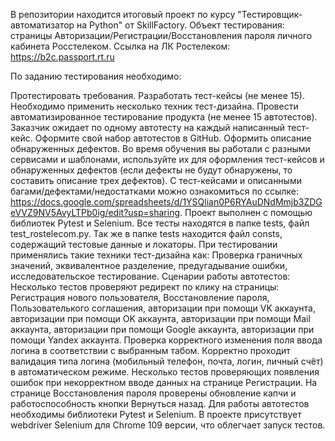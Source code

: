 В репозитории находится итоговый проект по курсу "Тестировщик-автоматизатор на Python" от SkillFactory. Объект тестирования: страницы Авторизации/Регистрации/Восстановления пароля личного кабинета Росстелеком. Ссылка на ЛК Ростелеком: https://b2c.passport.rt.ru

По заданию тестирования необходимо:

Протестировать требования.
Разработать тест-кейсы (не менее 15). Необходимо применить несколько техник тест-дизайна.
Провести автоматизированное тестирование продукта (не менее 15 автотестов). Заказчик ожидает по одному автотесту на каждый написанный тест-кейс. Оформите свой набор автотестов в GitHub.
Оформить описание обнаруженных дефектов. Во время обучения вы работали с разными сервисами и шаблонами, используйте их для оформления тест-кейсов и обнаруженных дефектов (если дефекты не будут обнаружены, то составить описание трех дефектов).
С тест-кейсами и описанными багами/дефектами/недостатками можно ознакомиться по ссылке: https://docs.google.com/spreadsheets/d/1YSQlian0P6RYAuDNdMmjb3ZDGeVVZ9NV5AvyLTPb0ig/edit?usp=sharing. Проект выполнен с помощью библиотек Pytest и Selenium. Все тесты находятся в папке tests, файл test_rostelecom.py. Так же в папке tests находится файл consts, содержащий тестовые данные и локаторы. При тестировании применялись такие техники тест-дизайна как: Проверка граничных значений, эквивалентное разделение, предугадывание ошибки, исследовательское тестирование.
Сценарии работы автотестов:
Несколько тестов проверяют редирект по клику на страницы: Регистрация нового пользователя, Восстановление пароля, Пользователького соглашения, авторизации при помощи VK аккаунта, авторизации при помощи OK аккаунта, авторизации при помощи Mail аккаунта, авторизации при помощи Google аккаунта, авторизации при помощи Yandex аккаунта.
Проверка корректного изменения поля ввода логина в соответствии с выбранным табом.
Корректно проходит валидация типа логина (мобильный телефон, почта, логин, личный счёт) в автоматическом режиме.
Несколько тестов проверяющих появления ошибок при некорректном вводе данных на странице Регистрации.
На странице Восстановления пароля  проверены обновление капчи и работоспособность кнопки Вернуться назад.
Для работы автотестов необходимы библиотеки Pytest и Selenium. В проекте присутствует webdriver Selenium для Chrome 109 версии, что облегчает запуск тестов. 
